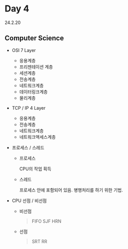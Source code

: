 # Day 4
24.2.20

## Computer Science

- OSI 7 Layer                                 
  * 응용계층                                     
  * 프리젠테이션 계층                             
  * 세션계층                 
  * 전송계층                                  
  * 네트워크계층
  * 데이터링크계층
  * 물리계층
 
- TCP / IP 4 Layer

  * 응용계층
  * 전송계층
  * 네트워크계층
  * 네트워크액세스계층

- 프로세스 / 스레드

  * 프로세스

     CPU의 작업 획득

  * 스레드
 
     프로세스 안에 포함되어 있음. 병행처리를 하기 위한 기법.

- CPU 선점 / 비선점

   * 비선점

     > FIFO
     > SJF
     > HRN

  * 선점

    > SRT
    > RR
